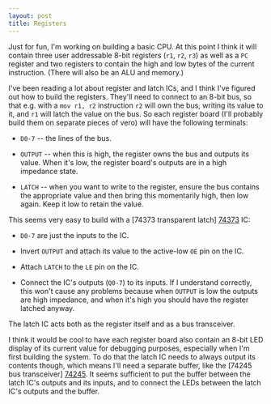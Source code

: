 ```yaml
---
layout: post
title: Registers
---
```


Just for fun, I'm working on building a basic CPU. At this point I think it
will contain three user addressable 8-bit registers (`r1`, `r2`, `r3`) as well
as a `PC` register and two registers to contain the high and low bytes of the
current instruction. (There will also be an ALU and memory.)

I've been reading a lot about register and latch ICs, and I think I've figured
out how to build the registers. They'll need to connect to an 8-bit bus, so
that e.g. with a `mov r1, r2` instruction `r2` will own the bus, writing its
value to it, and `r1` will latch the value on the bus. So each register board
(I'll probably build them on separate pieces of vero) will have the following
terminals:

 *  `D0-7` -- the lines of the bus.

 *  `OUTPUT` -- when this is high, the register owns the bus and outputs its
    value. When it's low, the register board's outputs are in a high impedance
    state.

 *  `LATCH` -- when you want to write to the register, ensure the bus contains
    the appropriate value and then bring this momentarily high, then low again.
    Keep it low to retain the value.

This seems very easy to build with a [74373 transparent latch] [74373] IC:

 *  `D0-7` are just the inputs to the IC.

 *  Invert `OUTPUT` and attach its value to the active-low `OE` pin on the IC.

 *  Attach `LATCH` to the `LE` pin on the IC.

 *  Connect the IC's outputs (`Q0-7`) to its inputs. If I understand correctly,
    this won't cause any problems because when `OUTPUT` is low the outputs are
    high impedance, and when it's high you should have the register latched
    anyway.

The latch IC acts both as the register itself and as a bus transceiver.

I think it would be cool to have each register board also contain an 8-bit LED
display of its current value for debugging purposes, especially when I'm first
building the system. To do that the latch IC needs to always output its
contents though, which means I'll need a separate buffer, like the [74245 bus
transceiver] [74245]. It seems sufficient to put the buffer between the latch
IC's outputs and its inputs, and to connect the LEDs between the latch IC's
outputs and the buffer.

[74373]: http://au.farnell.com/nxp/74hct373n/74hct-cmos-74hct373-dip20-5v/dp/382358
[74245]: http://au.farnell.com/texas-instruments/sn74hct245n/bus-transceiver-octal-74hct245/dp/9591931
